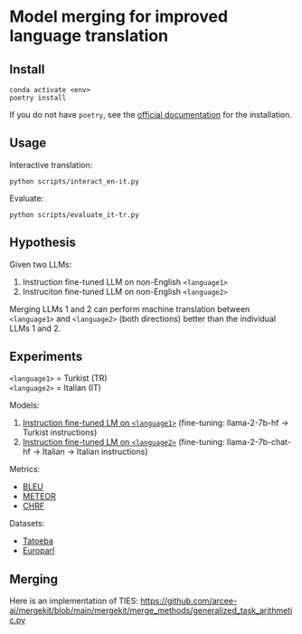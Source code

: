 # Model merging for improved language translation

## Install

```
conda activate <env>
poetry install
```

If you do not have `poetry`, see the [official documentation](https://python-poetry.org/docs/#installation) for the installation.

## Usage

Interactive translation:
```
python scripts/interact_en-it.py
```

Evaluate:
```
python scripts/evaluate_it-tr.py
```

## Hypothesis

Given two LLMs:
1. Instruction fine-tuned LLM on non-English `<language1>`
2. Instruciton fine-tuned LLM on non-English `<language2>`

Merging LLMs 1 and 2 can perform machine translation between `<language1>` and `<language2>` (both directions) better than the individual LLMs 1 and 2.

## Experiments

`<language1>` = Turkist (TR)  
`<language2>` = Italian (IT)

Models:
1. [Instruction fine-tuned LM on `<language1>`](https://huggingface.co/malhajar/Llama-2-7b-chat-tr) (fine-tuning: llama-2-7b-hf -> Turkist instructions)
2. [Instruction fine-tuned LM on `<language2>`](https://huggingface.co/swap-uniba/LLaMAntino-2-chat-7b-hf-UltraChat-ITA) (fine-tuning: llama-2-7b-chat-hf -> Italian -> Italian instructions)

Metrics:
- [BLEU](https://huggingface.co/spaces/evaluate-metric/bleu)
- [METEOR](https://huggingface.co/spaces/evaluate-metric/meteor)
- [CHRF](https://huggingface.co/spaces/evaluate-metric/chrf)

Datasets:
- [Tatoeba](https://huggingface.co/datasets/Helsinki-NLP/tatoeba)
- [Europarl](https://huggingface.co/datasets/Helsinki-NLP/europarl)

## Merging

Here is an implementation of TIES: https://github.com/arcee-ai/mergekit/blob/main/mergekit/merge_methods/generalized_task_arithmetic.py

